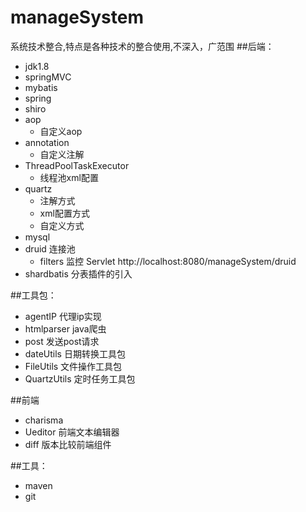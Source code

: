 # manageSystem
系统技术整合,特点是各种技术的整合使用,不深入，广范围
##后端：
* jdk1.8
* springMVC 
* mybatis 
* spring 
* shiro
* aop    
	* 自定义aop
* annotation  
	* 自定义注解  
* ThreadPoolTaskExecutor   
	* 线程池xml配置
* quartz  
	* 注解方式
	* xml配置方式
	* 自定义方式
* mysql
* druid   连接池  
	* filters 监控 Servlet  http://localhost:8080/manageSystem/druid
* shardbatis  分表插件的引入

##工具包：
* agentIP  代理ip实现
* htmlparser   java爬虫
* post   发送post请求
* dateUtils  日期转换工具包
* FileUtils  文件操作工具包
* QuartzUtils  定时任务工具包

##前端
* charisma  
* Ueditor   前端文本编辑器
* diff      版本比较前端组件


##工具：
* maven
* git


